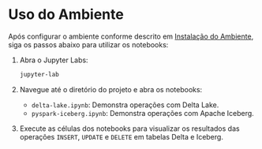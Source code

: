 # Uso do Ambiente

Após configurar o ambiente conforme descrito em [Instalação do Ambiente](instalacao.md), siga os passos abaixo para utilizar os notebooks:

1. Abra o Jupyter Labs:

   ```bash
   jupyter-lab
   ```

2. Navegue até o diretório do projeto e abra os notebooks:

   - `delta-lake.ipynb`: Demonstra operações com Delta Lake.
   - `pyspark-iceberg.ipynb`: Demonstra operações com Apache Iceberg.

3. Execute as células dos notebooks para visualizar os resultados das operações `INSERT`, `UPDATE` e `DELETE` em tabelas Delta e Iceberg.
